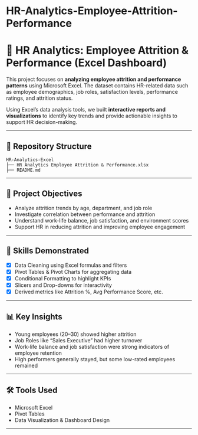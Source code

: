 # HR-Analytics-Employee-Attrition-Performance
# 👥 HR Analytics: Employee Attrition & Performance (Excel Dashboard)

This project focuses on **analyzing employee attrition and performance patterns** using Microsoft Excel. The dataset contains HR-related data such as employee demographics, job roles, satisfaction levels, performance ratings, and attrition status.

Using Excel’s data analysis tools, we built **interactive reports and visualizations** to identify key trends and provide actionable insights to support HR decision-making.

---

## 📁 Repository Structure

```
HR-Analytics-Excel
├── HR Analytics Employee Attrition & Performance.xlsx
├── README.md
```

---

## 🎯 Project Objectives

- Analyze attrition trends by age, department, and job role
- Investigate correlation between performance and attrition
- Understand work-life balance, job satisfaction, and environment scores
- Support HR in reducing attrition and improving employee engagement

---

## 🧠 Skills Demonstrated

- [x] Data Cleaning using Excel formulas and filters
- [x] Pivot Tables & Pivot Charts for aggregating data
- [x] Conditional Formatting to highlight KPIs
- [x] Slicers and Drop-downs for interactivity
- [x] Derived metrics like Attrition %, Avg Performance Score, etc.

---

## 📊 Key Insights

- Young employees (20–30) showed higher attrition
- Job Roles like “Sales Executive” had higher turnover
- Work-life balance and job satisfaction were strong indicators of employee retention
- High performers generally stayed, but some low-rated employees remained

---

## 🛠 Tools Used

- Microsoft Excel
- Pivot Tables
- Data Visualization & Dashboard Design

---
